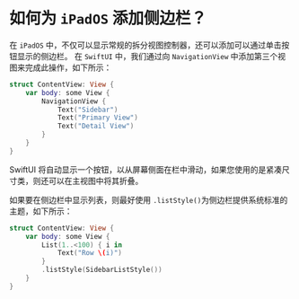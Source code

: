 如何为 `iPadOS` 添加侧边栏？
===

在 `iPadOS` 中，不仅可以显示常规的拆分视图控制器，还可以添加可以通过单击按钮显示的侧边栏。 在 `SwiftUI` 中，我们通过向 `NavigationView` 中添加第三个视图来完成此操作，如下所示：

```swift
struct ContentView: View {
    var body: some View {
        NavigationView {
            Text("Sidebar")
            Text("Primary View")
            Text("Detail View")
        }
    }
}
```

SwiftUI 将自动显示一个按钮，以从屏幕侧面在栏中滑动，如果您使用的是紧凑尺寸类，则还可以在主视图中将其折叠。

如果要在侧边栏中显示列表，则最好使用 `.listStyle()`为侧边栏提供系统标准的主题，如下所示：

```swift
struct ContentView: View {
    var body: some View {
        List(1..<100) { i in
            Text("Row \(i)")
        }
        .listStyle(SidebarListStyle())
    }
}
```